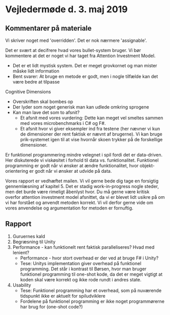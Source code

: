 # Vejledermøde d. 3. maj 2019

## Kommentarer på materiale

Vi skriver noget med 'overridden'. Det er nok nærmere 'assignable'.

Det er svært at decifrere hvad vores bullet-system bruger. Vi bør kommentere at det er noget vi har taget fra Attention Investment Model.
- Det er et lidt mystisk system. Det er meget grovkornet og man mister måske lidt information
- Bent svarer: At bruge en metode er godt, men i nogle tilfælde kan det være bedre at tilpasse

Cognitive Dimensions
- Overskriften skal bombes op
- Der lyder som noget generisk man kan udlede omkring sprogene
- Kan man lave det som to afsnit?
    - Et afsnit med vores vurdering: Dette kan meget vel smeltes sammen med vores microbenchmarks i C# og F#.
    - Et afsnit hvor vi giver eksempler ind fra testene (her nævner vi kun de dimensioner der rent faktisk er nævnt af brugerne). Vi kan bruge prik-systemet igen til at vise hvornår skoen trykker på de forskellige dimensioner.

Er funktionel programmering mindre velegnet i spil fordi det er data-driven. Her diskuterede vi viskøsitet i forhold til data vs. funktionalitet. Funktionel programming er godt når vi ønsker at ændre funktionalitet, hvor objekt-orientering er godt når vi ønsker at udvide på data.

Vores rapport er vedhæftet mailen. Vi vil gerne bede dig tage en forsigtig gennemlæsning af kapitel 5. Det er stadig work-in-progress nogle steder, men det burde være rimeligt åbenlyst hvor. Du må gerne være kritisk overfor attention investment model afsnittet, da vi er blevet lidt usikre på om vi har forstået og anvendt metoden korrekt. Vi vil derfor gerne vide om vores anvendelse og argumentation for metoden er fornuftig.

## Rapport

1) Guruernes kald
2) Begræsning til Unity
3) Performance - kan funktionelt rent faktisk paralleliseres? Hvad med lenient?
    - Performance - hvor stort overhead er der ved at bruge F# i Unity?
    - Tese: Unitys implementation giver overhead på funktionel programming. Det står i kontrast til Børsen, hvor man bruger funktionel programming til one-shot kode, da det er meget vigtigt at koden skal være korrekt og ikke rode rundt i andres state.
4) Usability
    - Tese: Funktionel programming har et overhead, som på nuværende tidspunkt ikke er aktuelt for spiludviklere
    - Fordelene på funktionel programming er ikke noget programmørerne har brug for (one-shot code?)